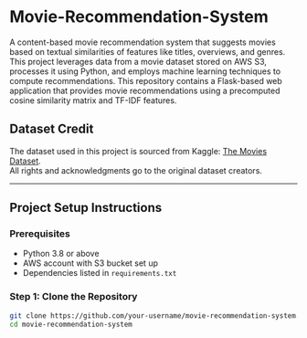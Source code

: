 # Movie-Recommendation-System
A content-based movie recommendation system that suggests movies based on textual similarities of features like titles, overviews, and genres. This project leverages data from a movie dataset stored on AWS S3, processes it using Python, and employs machine learning techniques to compute recommendations.
This repository contains a Flask-based web application that provides movie recommendations using a precomputed cosine similarity matrix and TF-IDF features.

## Dataset Credit  
The dataset used in this project is sourced from Kaggle: [The Movies Dataset](https://www.kaggle.com/datasets/rounakbanik/the-movies-dataset).  
All rights and acknowledgments go to the original dataset creators.

---

## Project Setup Instructions  

### Prerequisites  
- Python 3.8 or above  
- AWS account with S3 bucket set up  
- Dependencies listed in `requirements.txt`  

### Step 1: Clone the Repository  
```bash  
git clone https://github.com/your-username/movie-recommendation-system.git  
cd movie-recommendation-system  
